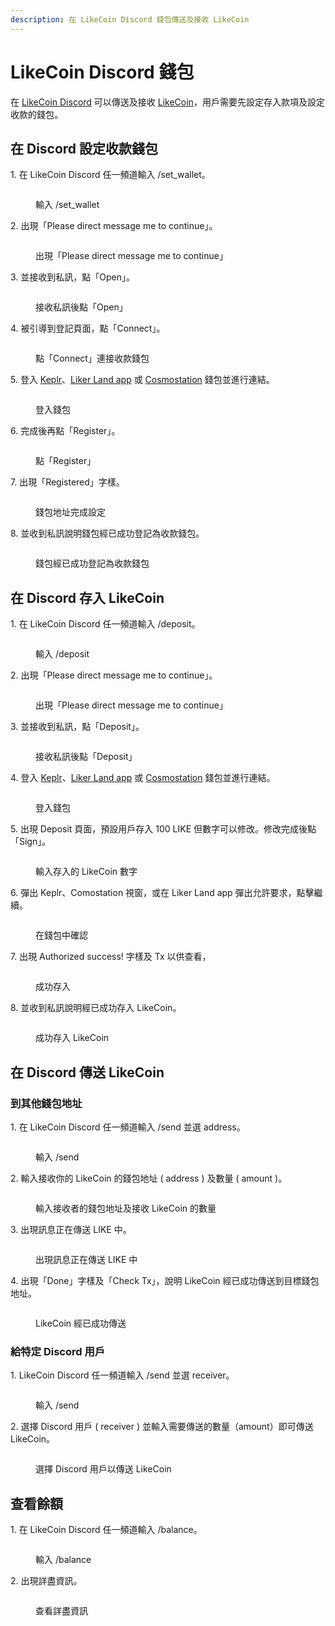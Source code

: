 ```yaml
---
description: 在 LikeCoin Discord 錢包傳送及接收 LikeCoin
---
```


# LikeCoin Discord 錢包

在 [LikeCoin Discord](https://discord.com/invite/likecoin) 可以傳送及接收 [LikeCoin](https://like.co/)，用戶需要先設定存入款項及設定收款的錢包。

## 在 Discord 設定收款錢包

1\. 在 LikeCoin Discord 任一頻道輸入 /set\_wallet。

<figure><img src="../../.gitbook/assets/discord set wallet 1.png" alt=""><figcaption><p>輸入 /set_wallet</p></figcaption></figure>

2\. 出現「Please direct message me to continue」。

<figure><img src="../../.gitbook/assets/discord set wallet 2.png" alt=""><figcaption><p>出現「Please direct message me to continue」</p></figcaption></figure>

3\. 並接收到私訊，點「Open」。

<figure><img src="../../.gitbook/assets/discord set wallet 3.png" alt=""><figcaption><p>接收私訊後點「Open」</p></figcaption></figure>

4\. 被引導到登記頁面，點「Connect」。

<figure><img src="../../.gitbook/assets/discord set wallet 4.png" alt=""><figcaption><p>點「Connect」連接收款錢包</p></figcaption></figure>

5\. 登入 [Keplr](../wallet/keplr/)、[Liker Land app](../../user-guide/liker-land/download.md) 或 [Cosmostation](../wallet/cosmostation/) 錢包並進行連結。

<figure><img src="../../.gitbook/assets/discord set wallet 5.png" alt=""><figcaption><p>登入錢包</p></figcaption></figure>

6\. 完成後再點「Register」。

<figure><img src="../../.gitbook/assets/discord set wallet 6.png" alt=""><figcaption><p>點「Register」</p></figcaption></figure>

7\. 出現「Registered」字樣。

<figure><img src="../../.gitbook/assets/discord set wallet 7.png" alt=""><figcaption><p>錢包地址完成設定</p></figcaption></figure>

8\. 並收到私訊說明錢包經已成功登記為收款錢包。

<figure><img src="../../.gitbook/assets/discord set wallet 8.png" alt=""><figcaption><p>錢包經已成功登記為收款錢包</p></figcaption></figure>

## 在 Discord 存入 LikeCoin

1\. 在 LikeCoin Discord 任一頻道輸入 /deposit。

<figure><img src="../../.gitbook/assets/discord deposit 1.png" alt=""><figcaption><p>輸入 /deposit</p></figcaption></figure>

2\. 出現「Please direct message me to continue」。

<figure><img src="../../.gitbook/assets/discord deposit 2.png" alt=""><figcaption><p>出現「Please direct message me to continue」</p></figcaption></figure>

3\. 並接收到私訊，點「Deposit」。

<figure><img src="../../.gitbook/assets/discord deposit 3.png" alt=""><figcaption><p>接收私訊後點「Deposit」</p></figcaption></figure>

4\. 登入 [Keplr](../wallet/keplr/)、[Liker Land app](../../user-guide/liker-land/download.md) 或 [Cosmostation](../wallet/cosmostation/) 錢包並進行連結。

<figure><img src="../../.gitbook/assets/discord deposit 4.png" alt=""><figcaption><p>登入錢包</p></figcaption></figure>

5\. 出現 Deposit 頁面，預設用戶存入 100 LIKE 但數字可以修改。修改完成後點「Sign」。

<figure><img src="../../.gitbook/assets/discord deposit 5.png" alt=""><figcaption><p>輸入存入的 LikeCoin 數字</p></figcaption></figure>

6\. 彈出 Keplr、Comostation 視窗，或在 Liker Land app 彈出允許要求，點擊繼續。

<figure><img src="../../.gitbook/assets/discord deposit 6.png" alt=""><figcaption><p>在錢包中確認</p></figcaption></figure>

7\. 出現 Authorized success! 字樣及 Tx 以供查看，

<figure><img src="../../.gitbook/assets/discord deposit 7.png" alt=""><figcaption><p>成功存入</p></figcaption></figure>

8\. 並收到私訊說明經已成功存入 LikeCoin。

<figure><img src="../../.gitbook/assets/discord deposit 8.png" alt=""><figcaption><p>成功存入 LikeCoin</p></figcaption></figure>

## 在 Discord 傳送 LikeCoin

### 到其他錢包地址

1\. 在 LikeCoin Discord 任一頻道輸入 /send 並選 address。

<figure><img src="../../.gitbook/assets/discord send 1.png" alt=""><figcaption><p>輸入 /send</p></figcaption></figure>

2\. 輸入接收你的 LikeCoin 的錢包地址 ( address ) 及數量 ( amount )。

<figure><img src="../../.gitbook/assets/discord send 2.png" alt=""><figcaption><p>輸入接收者的錢包地址及接收 LikeCoin 的數量</p></figcaption></figure>

3\. 出現訊息正在傳送 LIKE 中。

<figure><img src="../../.gitbook/assets/discord send 3.png" alt=""><figcaption><p>出現訊息正在傳送 LIKE 中</p></figcaption></figure>

4\. 出現「Done」字樣及「Check Tx」，說明 LikeCoin 經已成功傳送到目標錢包地址。

<figure><img src="../../.gitbook/assets/discord send 4.png" alt=""><figcaption><p>LikeCoin 經已成功傳送</p></figcaption></figure>

### 給特定 Discord 用戶

1\. LikeCoin Discord 任一頻道輸入 /send 並選 receiver。

<figure><img src="../../.gitbook/assets/discord send 5.png" alt=""><figcaption><p>輸入 /send</p></figcaption></figure>

2\.  選擇 Discord 用戶 ( receiver ) 並輸入需要傳送的數量（amount）即可傳送 LikeCoin。

<figure><img src="../../.gitbook/assets/discord send 6.png" alt=""><figcaption><p>選擇 Discord 用戶以傳送 LikeCoin</p></figcaption></figure>

## 查看餘額

1\. 在 LikeCoin Discord 任一頻道輸入 /balance。

<figure><img src="../../.gitbook/assets/discord balance 1.png" alt=""><figcaption><p>輸入 /balance</p></figcaption></figure>

2\. 出現詳盡資訊。

<figure><img src="../../.gitbook/assets/discord balance 2.png" alt=""><figcaption><p>查看詳盡資訊</p></figcaption></figure>

